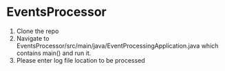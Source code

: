 # EventsProcessor

1. Clone the repo 
2. Navigate to EventsProcessor/src/main/java/EventProcessingApplication.java which contains main() and run it.
3. Please enter log file location to be processed
